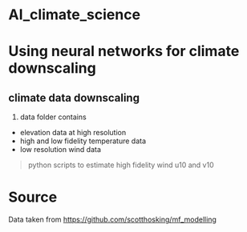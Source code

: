 # AI_climate_science

# Using neural networks for climate downscaling
 
## climate data downscaling 
1. data folder contains 
- elevation data at high resolution 
- high and low fidelity temperature data 
- low resolution wind data 

> python scripts to estimate high fidelity wind u10 and v10 


# Source 
Data taken from https://github.com/scotthosking/mf_modelling

